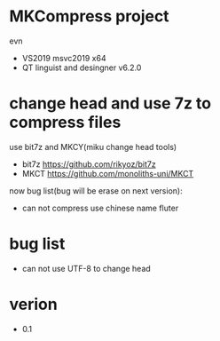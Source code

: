 # MKCompress project

evn
 - VS2019 msvc2019 x64
 - QT linguist and desingner v6.2.0

# change head and use 7z to compress files
use bit7z and MKCY(miku change head tools)
 - bit7z https://github.com/rikyoz/bit7z
 - MKCT https://github.com/monoliths-uni/MKCT


now bug list(bug will be erase on next version):
 - can not compress use chinese name fluter

# bug list
 - can not use UTF-8 to change head

# verion
 - 0.1